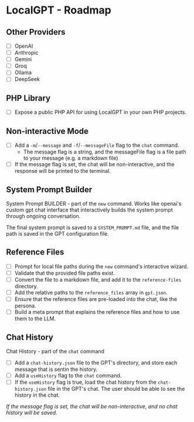 # LocalGPT - Roadmap

## Other Providers

- [ ] OpenAI
- [ ] Anthropic
- [ ] Gemini
- [ ] Groq
- [ ] Ollama
- [ ] DeepSeek

## PHP Library

- [ ] Expose a public PHP API for using LocalGPT in your own PHP projects.

## Non-interactive Mode

- [ ] Add a `-m`/`--message` and `-f`/`--messageFile` flag to the `chat` command.
  - The message flag is a string, and the messageFile flag is a file path to your message (e.g. a markdown file)
- [ ] If the message flag is set, the chat will be non-interactive, and the response will be printed to the terminal.

## System Prompt Builder

System Prompt BUILDER - part of the `new` command. Works like openai's custom gpt chat interface that interactively builds the system prompt through ongoing conversation.

The final system prompt is saved to a `SYSTEM_PROMPT.md` file, and the file path is saved in the GPT configuration file.

## Reference Files

- [ ] Prompt for local file paths during the `new` command's interactive wizard.
- [ ] Validate that the provided file paths exist.
- [ ] Convert the file to a markdown file, and add it to the `reference-files` directory.
- [ ] Add the relative paths to the `reference_files` array in `gpt.json`.
- [ ] Ensure that the reference files are pre-loaded into the chat, like the persona.
- [ ] Build a meta prompt that explains the reference files and how to use them to the LLM.

## Chat History

Chat History - part of the `chat` command

- [ ] Add a `chat-history.json` file to the GPT's directory, and store each message that is sentin the history.
- [ ] Add a `useHistory` flag to the `chat` command.
- [ ] If the `useHistory` flag is true, load the chat history from the `chat-history.json` file in the GPT's chat. The user should be able to see the history in the chat.

_If the message flag is set, the chat will be non-interactive, and no chat history will be saved._
